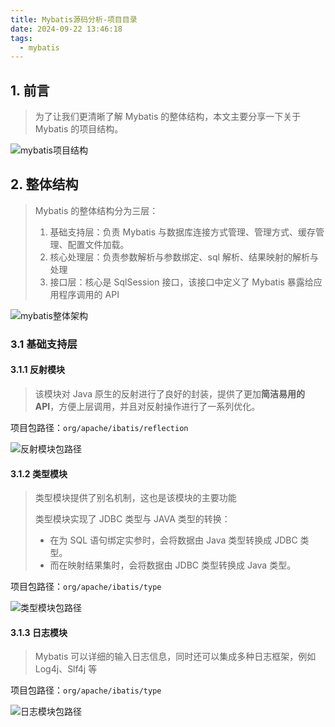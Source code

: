 ```yaml
---
title: Mybatis源码分析-项目目录
date: 2024-09-22 13:46:18
tags:
  - mybatis
---
```


## 1. 前言

> 为了让我们更清晰了解 Mybatis 的整体结构，本文主要分享一下关于 Mybatis 的项目结构。

![mybatis项目结构](../../images/articles/mybatis/mybatis项目结构.png)

## 2. 整体结构

>Mybatis 的整体结构分为三层：
>
>1. 基础支持层：负责 Mybatis 与数据库连接方式管理、管理方式、缓存管理、配置文件加载。
>2. 核心处理层：负责参数解析与参数绑定、sql 解析、结果映射的解析与处理
>3. 接口层：核心是 SqlSession 接口，该接口中定义了 Mybatis 暴露给应用程序调用的 API

![mybatis整体架构](../../images/articles/mybatis/mybatis整体架构.jpg)

### 3.1 基础支持层

#### 3.1.1 反射模块

> 该模块对 Java 原生的反射进行了良好的封装，提供了更加**简洁易用的 API**，方便上层调用，并且对反射操作进行了一系列优化。

项目包路径：`org/apache/ibatis/reflection`

![反射模块包路径](../../images/articles/mybatis/反射模块包路径.jpg)

#### 3.1.2 类型模块

> 类型模块提供了别名机制，这也是该模块的主要功能
>
> 类型模块实现了 JDBC 类型与 JAVA 类型的转换：
>
> - 在为 SQL 语句绑定实参时，会将数据由 Java 类型转换成 JDBC 类型。
> - 而在映射结果集时，会将数据由 JDBC 类型转换成 Java 类型。

项目包路径：`org/apache/ibatis/type`

![类型模块包路径](../../images/articles/mybatis/类型模块包路径.jpg)

#### 3.1.3 日志模块

> Mybatis 可以详细的输入日志信息，同时还可以集成多种日志框架，例如 Log4j、Slf4j 等

项目包路径：`org/apache/ibatis/type`

![日志模块包路径](../../images/articles/mybatis/日志模块包路径.jpg)
